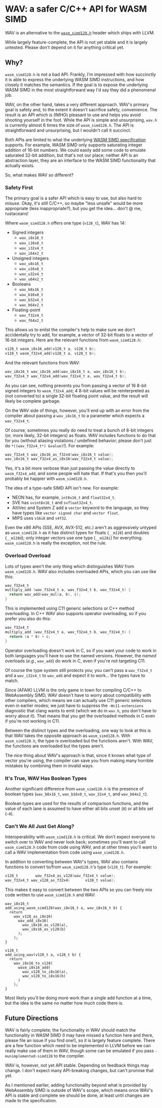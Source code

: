 # WAV: a safer C/C++ API for WASM SIMD

WAV is an alternative to the
[`wasm_simd128.h`](https://github.com/llvm/llvm-project/blob/main/clang/lib/Headers/wasm_simd128.h)
header which ships with LLVM.

While largely feature-complete, the API is not yet stable and it is
largely untested.  Please don't depend on it for anything critical
yet.

## Why?

`wasm_simd128.h` is not a bad API.  Frankly, I'm impressed with how
succinctly it is able to express the underlying WASM SIMD
instructions, and how closely it matches the semantics.  If the goal
is to expose the underlying WASM SIMD in the most straightforward way
I'd say they did a phenomenal job.

WAV, on the other hand, takes a very different approach.  WAV's
primary goal is safety and, to the extent it doesn't sacrifice safety,
convenience.  The result is an API which is (IMHO) pleasant to use and
helps you avoid shooting yourself in the foot.  While the API is
simple and unsurprising, `wav.h` is currently almost 6 times the
size of `wasm_simd128.h`.  The API is straightforward and unsurprising,
but I wouldn't call it succinct.

Both APIs are limited to what the underlying [WASM SIMD
specification](https://github.com/WebAssembly/simd/) supports.  For
example, WASM SIMD only supports saturating integer addition of 16-bit
numbers.  We could easily add some code to emulate saturated 32-bit
addition, but that's not our place; neither API is an abstraction
layer, they are an interface to the WASM SIMD functionality that
actually exists.

So, what makes WAV so different?

### Safety First

The primary goal is a safer API which is easy to use, but also hard to
*misuse*.  Okay, it's still C/C++, so maybe "less unsafe" would be
more appropriate (less inappropriate?), but you get the idea… don't @
me, rustaceans!

Where `wasm_simd128.h` offers one type (`v128_t`), WAV has 14:

 * Signed integers
   * `wav_i8x16_t`
   * `wav_i16x8_t`
   * `wav_i32x4_t`
   * `wav_i64x2_t`
 * Unsigned integers
   * `wav_u8x16_t`
   * `wav_u16x8_t`
   * `wav_u32x4_t`
   * `wav_u64x2_t`
 * Booleans
   * `wav_b8x16_t`
   * `wav_b16x8_t`
   * `wav_b32x4_t`
   * `wav_b64x2_t`
 * Floating-point
   * `wav_f32x4_t`
   * `wav_f64x2_t`

This allows us to enlist the compiler's help to make sure we don't
accidentally try to add, for example, a vector of 32-bit floats to a
vector of 16-bit integers.  Here are the relevant functions from
`wasm_simd128.h`:

```c
v128_t wasm_i8x16_add(v128_t a, v128_t b);
v128_t wasm_f32x4_add(v128_t a, v128_t b);
```

And the relevant functions from WAV:

```c
wav_i8x16_t wav_i8x16_add(wav_i8x16_t a, wav_i8x16_t b);
wav_f32x4_t wav_f32x4_add(wav_f32x4_t a, wav_f32x4_t b);
```

As you can see, nothing prevents you from passing a vector of 16 8-bit
signed integers to `wasm_f32x4_add`; 4 8-bit values will be
reinterpreted as (not converted to) a single 32-bit floating point
value, and the result will likely be complete garbage.

On the WAV side of things, however, you'll end up with an error from
the compiler about passing a `wav_i8x16_t` to a parameter which
expects a `wav_f32x4_t`.

Of course, sometimes you really do need to treat a bunch of 8-bit
integers (or, more likely, 32-bit integers) as floats.  WAV includes
functions to do that for you (without aliasing violations / undefined
behavior; please don't just do `*((wav_f32x4_t*) &value)`!).  For
example:

```c
wav_f32x4_t wav_i8x16_as_f32x4(wav_i8x16_t value);
wav_i8x16_t wav_f32x4_as_i8x16(wav_f32x4_t value);
```

Yes, it's a bit more verbose than just passing the value directly to
`wasm_f32x4_add`, and some people will hate that.  If that's you then
you'll probably be happier with `wasm_simd128.h`.

The idea of a type-safe SIMD API isn't new.  For example:

 * NEON has, for example, `int8x16_t` and `float32x4_t`.
 * SVE has `svint8x16_t` and `svfloat32x4_t`.
 * AltiVec and System Z add a `vector` keyword to the language, so
   they have types like `vector signed char` and `vector float`.
 * MIPS uses `v16i8` and `v4f32`.

Even the x86 APIs (SSE, AVX, AVX-512, etc.) aren't as aggressively
untyped as `wasm_simd128.h` as it has distinct types for floats
(`__m128`) and doubles (`__m128d`); only integer vectors use one type
(`__m128i`) for everything.  `wasm_simd128.h` is really the exception,
not the rule.

### Overload Overload

Lots of types aren't the only thing which distinguishes WAV from
`wasm_simd128.h`.  WAV also includes overloaded APIs, which you can
use like this:

```c
wav_f32x4_t
multiply_add (wav_f32x4_t a, wav_f32x4_t b, wav_f32x4_t) {
  return wav_add(wav_mul(a, b), c);
}
```

This is implemented using C11 generic selections or C++ method
overloading.  In C++ WAV also supports operator overloading, so if
you prefer you also do this:

```c
wav_f32x4_t
multiply_add (wav_f32x4_t a, wav_f32x4_t b, wav_f32x4_t) {
  return (a * b) + c;
}
```

Operator overloading doesn't work in C, so if you want your code to
work in both languages you'll have to use the named versions.
However, the *named* overloads (*e.g.*, `wav_add`) do work in C,
even if you're not targeting C11.

Of course the type system still protects you; you can't pass a
`wav_f32x4_t` and a `wav_i32x4_t` to `wav_add` and expect it to
work… the types have to match.

Since (AFAIK) LLVM is the only game in town for compiling C/C++ to
WebAssembly SIMD, WAV doesn't have to worry about compatibility with
other compilers, which means we can actually use C11 generic
selections even in earlier modes; we just have to suppress the
`-Wc11-extensions` diagnostic that clang wants to emit (which we do in
`wav.h`, you don't have to worry about it).  That means that you get
the overloaded methods in C even if you're not working in C11.

Between the distinct types and the overloading, one way to look at
this is that WAV takes the opposite approach as `wasm_simd128.h`.
With `wasm_simd128.h`, the type is overloaded but the functions
aren't.  With WAV, the functions are overloaded but the types
aren't.

The nice thing about WAV's approach is that, since it knows what
type of vector you're using, the compiler can save you from making
many horrible mistakes by combining them in invalid ways.

### It's True, WAV Has Boolean Types

Another significant difference from `wasm_simd128.h` is the presence
of boolean types (`wav_b8x16_t`, `wav_b16x8_t`, `wav_32x4_t`,
and `wav_b64x2_t`).

Boolean types are used for the results of comparison functions, and
the value of each lane is assumed to have either all bits unset (`0`)
or all bits set (`~0`).

### Can't We All Just Get Along?

Interoperability with `wasm_simd128.h` is critical.  We don't expect
everyone to switch over to WAV and never look back; sometimes you'll
want to call `wasm_simd128.h` code from code using WAV, and at other
times you'll want to call a WAV implementation from code using
`wasm_simd128.h`.

In addition to converting between WAV's types, WAV also contains
functions to convert to/from `wasm_simd128.h`'s type (`v128_t`).  For
example:

```c
v128_t        wav_f32x4_as_v128(wav_f32x4_t value);
wav_f32x4_t wav_v128_as_f32x4(       v128_t value);
```

This makes it easy to convert between the two APIs so you can freely
mix code written to use `wasm_simd128.h` and WAV:

```
wav_i8x16_t
add_using_wasm_simd128(wav_i8x16_t a, wav_i8x16_t b) {
  return
    wav_v128_as_i8x16(
      wav_add_i8x16(
        wav_i8x16_as_v128(a),
        wav_i8x16_as_v128(b)
      );
    );
}

v128_t
add_using_wav(v128_t a, v128_t b) {
  return
    wav_i8x16_to_v128(
      wasm_i8x16_add(
        wav_v128_to_i8x16(a),
        wav_v128_to_i8x16(b)
      )
    );
}
```

Most likely you'll be doing more work than a single add function at a
time, but the idea is the same no matter how much code there is.

## Future Directions

WAV is fairly complete; the functionality in WAV should match the
functionality in WASM SIMD (I may have missed a function here and
there, please file an issue if you find one!), so it is largely
feature complete.  There are a few function which need to be
implemented in LLVM before we can really make use of them in WAV,
though some can be emulated if you pass `-munimplemented-simd128` to
the compiler.

WAV is, however, not yet API stable.  Depending on feedback things
may change.  I don't expect many API-breaking changes, but can't
promise that yet.

As I mentioned earlier, adding functionality beyond what is provided
by WebAssembly SIMD is outside of WAV's scope, which means once
WAV's API is stable and complete we should be done, at least until
changes are made to the specification.
